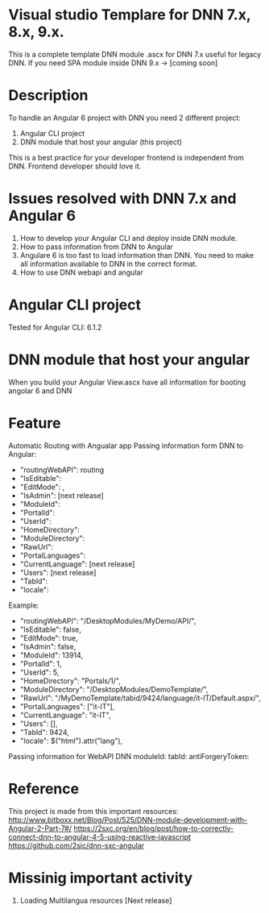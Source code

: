 # Visual studio Templare for DNN 7.x, 8.x, 9.x.
This is a complete template DNN module .ascx for DNN 7.x useful for legacy DNN.
If you need SPA module inside DNN 9.x -> [coming soon]

# Description
To handle an Angular 6 project with DNN you need 2 different project:
1. Angular CLI project
2. DNN module that host your angular (this project)

This is a best practice for your developer frontend is independent from DNN.
Frontend developer should love it.

# Issues resolved with DNN 7.x and Angular 6
1. How to develop your Angular CLI and deploy inside DNN module.
2. How to pass information from DNN to Angular
3. Angulare 6 is too fast to load information than DNN. You need to make all information available to DNN in the correct format.
4. How to use DNN webapi and angular

# Angular CLI project
Tested for Angular CLI: 6.1.2

# DNN module that host your angular
When you build your Angular 
View.ascx have all information for booting angolar 6 and DNN

# Feature
Automatic Routing with Angualar app 
Passing information form DNN to Angular:
- "routingWebAPI": routing 
- "IsEditable": 
- "EditMode": ,
- "IsAdmin": [next release]
- "ModuleId": 
- "PortalId": 
- "UserId": 
- "HomeDirectory": 
- "ModuleDirectory": 
- "RawUrl": 
- "PortalLanguages": 
- "CurrentLanguage": [next release]
- "Users": [next release]
- "TabId": 
- "locale": 

Example:
- "routingWebAPI": "/DesktopModules/MyDemo/API/",
- "IsEditable": false,
- "EditMode": true,
- "IsAdmin": false,
- "ModuleId": 13914,
- "PortalId": 1,
- "UserId": 5,
- "HomeDirectory": "Portals/1/",
- "ModuleDirectory": "/DesktopModules/DemoTemplate/",
- "RawUrl": "/MyDemoTemplate/tabid/9424/language/it-IT/Default.aspx/",
- "PortalLanguages": ["it-IT"],
- "CurrentLanguage": "it-IT",
- "Users": [],
- "TabId": 9424,
- "locale": $("html").attr("lang"),

Passing information for WebAPI DNN 
    moduleId: 
    tabId: 
    antiForgeryToken:

# Reference
This project is made from this important resources:
http://www.bitboxx.net/Blog/Post/525/DNN-module-development-with-Angular-2-Part-7#/
https://2sxc.org/en/blog/post/how-to-correctly-connect-dnn-to-angular-4-5-using-reactive-javascript
https://github.com/2sic/dnn-sxc-angular

# Missinig important activity
1. Loading Multilangua resources [Next release]
